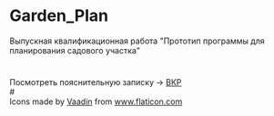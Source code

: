 # Garden_Plan
Выпускная квалификационная работа
"Прототип программы для планирования садового участка"
#
<div>Посмотреть пояснительную записку -> <a href="https://github.com/ZakharovIS/Garden_Plan/blob/main/%D0%92%D0%9A%D0%A0_%20%D0%97%D0%B0%D1%85%D0%B0%D1%80%D0%BE%D0%B2_%D0%98%D0%A1.pdf" title="Скачать ВКР">ВКР</a></div>
#
<div>Icons made by <a href="https://www.flaticon.com/authors/vaadin" title="Vaadin">Vaadin</a> from <a href="https://www.flaticon.com/" title="Flaticon">www.flaticon.com</a></div>
